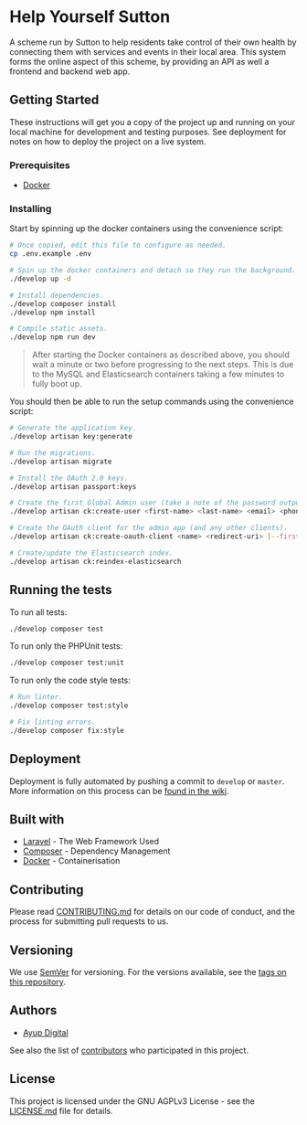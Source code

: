 # Help Yourself Sutton

A scheme run by Sutton to help residents take control of their own health
by connecting them with services and events in their local area. This
system forms the online aspect of this scheme, by providing an API as
well a frontend and backend web app.

## Getting Started

These instructions will get you a copy of the project up and running on
your local machine for development and testing purposes. See deployment
for notes on how to deploy the project on a live system.

### Prerequisites

- [Docker](https://docker.com/)

### Installing

Start by spinning up the docker containers using the convenience script:

```bash
# Once copied, edit this file to configure as needed.
cp .env.example .env

# Spin up the docker containers and detach so they run the background.
./develop up -d

# Install dependencies.
./develop composer install
./develop npm install

# Compile static assets.
./develop npm run dev
```

> After starting the Docker containers as described above, you should
> wait a minute or two before progressing to the next steps. This is due
> to the MySQL and Elasticsearch containers taking a few minutes to fully
> boot up.

You should then be able to run the setup commands using the convenience
script:

```bash
# Generate the application key.
./develop artisan key:generate

# Run the migrations.
./develop artisan migrate

# Install the OAuth 2.0 keys.
./develop artisan passport:keys

# Create the first Global Admin user (take a note of the password outputted).
./develop artisan ck:create-user <first-name> <last-name> <email> <phone-number>

# Create the OAuth client for the admin app (and any other clients).
./develop artisan ck:create-oauth-client <name> <redirect-uri> [--first-party]

# Create/update the Elasticsearch index.
./develop artisan ck:reindex-elasticsearch
```

## Running the tests

To run all tests:

```bash
./develop composer test
```

To run only the PHPUnit tests:

```bash
./develop composer test:unit
```

To run only the code style tests:

```bash
# Run linter.
./develop composer test:style

# Fix linting errors.
./develop composer fix:style
```

## Deployment

Deployment is fully automated by pushing a commit to `develop` or
`master`. More information on this process can be [found in the wiki](https://github.com/One-Hounslow-Connect/api/wiki/Branching-and-Release-Strategy#continuous-delivery).

## Built with

- [Laravel](https://laravel.com/docs/) - The Web Framework Used
- [Composer](https://getcomposer.org/doc/) - Dependency Management
- [Docker](https://www.docker.com/) - Containerisation

## Contributing

Please read [CONTRIBUTING.md](CONTRIBUTING.md) for details on our code
of conduct, and the process for submitting pull requests to us.

## Versioning

We use [SemVer](http://semver.org/) for versioning. For the versions
available, see the [tags on this repository](https://github.com/One-Hounslow-Connect/api/tags).

## Authors

- [Ayup Digital](https://ayup.agency/)

See also the list of [contributors](https://github.com/One-Hounslow-Connect/api/graphs/contributors)
who participated in this project.

## License

This project is licensed under the GNU AGPLv3 License - see the
[LICENSE.md](LICENSE.md) file for details.
